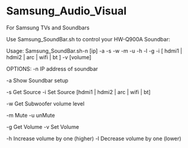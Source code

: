 # Samsung_Audio_Visual
For Samsung TVs and Soundbars


Use Samsung_SoundBar.sh to control your HW-Q900A Soundbar:

Usage:		Samsung_SoundBar.sh-n [ip] -a -s -w -m -u -h -l -g -i [ hdmi1 | hdmi2 | arc | wifi | bt ] -v [volume]

OPTIONS:
   -n   IP address of soundbar

   -a   Show Soundbar setup

   -s 	Get Source
   -i   Set Source	[hdmi1 | hdmi2 | arc | wifi | bt]

   -w	Get Subwoofer volume level

   -m	Mute
   -u	unMute

   -g	Get Volume
   -v	Set Volume

   -h	Increase volume by one (higher)
   -l	Decrease volume by one (lower)
